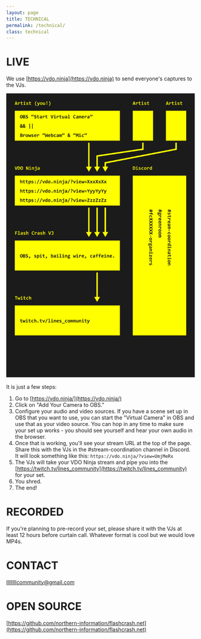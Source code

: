 ```yaml
---
layout: page
title: TECHNICAL
permalink: /technical/
class: technical
---
```

# LIVE

We use [https://vdo.ninja](https://vdo.ninja) to send everyone's captures to the VJs.

[![Schematic](/assets/images/schematic.png)](/assets/images/schematic.png)

It is just a few steps:

1. Go to [https://vdo.ninja/](https://vdo.ninja/)
2. Click on "Add Your Camera to OBS."
3. Configure your audio and video sources. If you have a scene set up in OBS that you want to use, you can start the "Virtual Camera" in OBS and use that as your video source. You can hop in any time to make sure your set up works - you should see yourself and hear your own audio in the browser.
3. Once that is working, you'll see your stream URL at the top of the page. Share this with the VJs in the #stream-coordination channel in Discord. It will look something like this: `https://vdo.ninja/?view=UmjMeRx`
4. The VJs will take your VDO Ninja stream and pipe you into the [https://twitch.tv/lines_community](https://twitch.tv/lines_community) for your set.
5. You shred.
6. The end!

# RECORDED

If you're planning to pre-record your set, please share it with the VJs at least 12 hours before curtain call. Whatever format is cool but we would love MP4s.

# CONTACT

[llllllllcommunity@gmail.com](mailto:llllllllcommunity@gmail.com)

# OPEN SOURCE

[https://github.com/northern-information/flashcrash.net](https://github.com/northern-information/flashcrash.net)